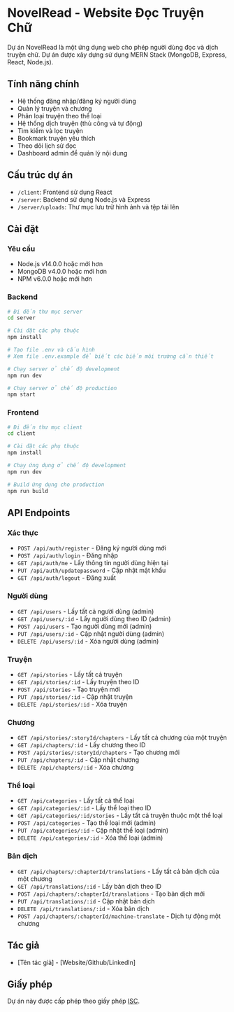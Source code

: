 # NovelRead - Website Đọc Truyện Chữ

Dự án NovelRead là một ứng dụng web cho phép người dùng đọc và dịch truyện chữ. Dự án được xây dựng sử dụng MERN Stack (MongoDB, Express, React, Node.js).

## Tính năng chính

- Hệ thống đăng nhập/đăng ký người dùng
- Quản lý truyện và chương
- Phân loại truyện theo thể loại
- Hệ thống dịch truyện (thủ công và tự động)
- Tìm kiếm và lọc truyện
- Bookmark truyện yêu thích
- Theo dõi lịch sử đọc
- Dashboard admin để quản lý nội dung

## Cấu trúc dự án

- `/client`: Frontend sử dụng React
- `/server`: Backend sử dụng Node.js và Express
- `/server/uploads`: Thư mục lưu trữ hình ảnh và tệp tải lên

## Cài đặt

### Yêu cầu

- Node.js v14.0.0 hoặc mới hơn
- MongoDB v4.0.0 hoặc mới hơn
- NPM v6.0.0 hoặc mới hơn

### Backend

```bash
# Đi đến thư mục server
cd server

# Cài đặt các phụ thuộc
npm install

# Tạo file .env và cấu hình
# Xem file .env.example để biết các biến môi trường cần thiết

# Chạy server ở chế độ development
npm run dev

# Chạy server ở chế độ production
npm start
```

### Frontend

```bash
# Đi đến thư mục client
cd client

# Cài đặt các phụ thuộc
npm install

# Chạy ứng dụng ở chế độ development
npm run dev

# Build ứng dụng cho production
npm run build
```

## API Endpoints

### Xác thực

- `POST /api/auth/register` - Đăng ký người dùng mới
- `POST /api/auth/login` - Đăng nhập
- `GET /api/auth/me` - Lấy thông tin người dùng hiện tại
- `PUT /api/auth/updatepassword` - Cập nhật mật khẩu
- `GET /api/auth/logout` - Đăng xuất

### Người dùng

- `GET /api/users` - Lấy tất cả người dùng (admin)
- `GET /api/users/:id` - Lấy người dùng theo ID (admin)
- `POST /api/users` - Tạo người dùng mới (admin)
- `PUT /api/users/:id` - Cập nhật người dùng (admin)
- `DELETE /api/users/:id` - Xóa người dùng (admin)

### Truyện

- `GET /api/stories` - Lấy tất cả truyện
- `GET /api/stories/:id` - Lấy truyện theo ID
- `POST /api/stories` - Tạo truyện mới
- `PUT /api/stories/:id` - Cập nhật truyện
- `DELETE /api/stories/:id` - Xóa truyện

### Chương

- `GET /api/stories/:storyId/chapters` - Lấy tất cả chương của một truyện
- `GET /api/chapters/:id` - Lấy chương theo ID
- `POST /api/stories/:storyId/chapters` - Tạo chương mới
- `PUT /api/chapters/:id` - Cập nhật chương
- `DELETE /api/chapters/:id` - Xóa chương

### Thể loại

- `GET /api/categories` - Lấy tất cả thể loại
- `GET /api/categories/:id` - Lấy thể loại theo ID
- `GET /api/categories/:id/stories` - Lấy tất cả truyện thuộc một thể loại
- `POST /api/categories` - Tạo thể loại mới (admin)
- `PUT /api/categories/:id` - Cập nhật thể loại (admin)
- `DELETE /api/categories/:id` - Xóa thể loại (admin)

### Bản dịch

- `GET /api/chapters/:chapterId/translations` - Lấy tất cả bản dịch của một chương
- `GET /api/translations/:id` - Lấy bản dịch theo ID
- `POST /api/chapters/:chapterId/translations` - Tạo bản dịch mới
- `PUT /api/translations/:id` - Cập nhật bản dịch
- `DELETE /api/translations/:id` - Xóa bản dịch
- `POST /api/chapters/:chapterId/machine-translate` - Dịch tự động một chương

## Tác giả

- [Tên tác giả] - [Website/Github/LinkedIn]

## Giấy phép

Dự án này được cấp phép theo giấy phép [ISC](LICENSE). 